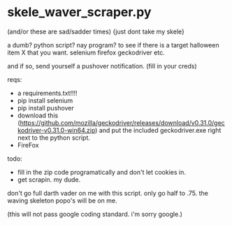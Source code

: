 # skele_waver_scraper.py
(and/or these are sad/sadder times)
{just dont take my skele}

a dumb? python script? nay program? to see if there is a target halloween item X that you want. 
selenium
firefox
geckodriver
etc. 

and if so, send yourself a pushover notification. (fill in your creds)

reqs:
* a requirements.txt!!!!
* pip install selenium
* pip install pushover
* download this (https://github.com/mozilla/geckodriver/releases/download/v0.31.0/geckodriver-v0.31.0-win64.zip) and put the included geckodriver.exe right next to the python script. 
* FireFox

todo:
* fill in the zip code programatically and don't let cookies in.
* get scrapin. my dude. 

don't go full darth vader on me with this script. only go half to .75.  the waving skeleton popo's will be on me.


(this will not pass google coding standard. i'm sorry google.)
